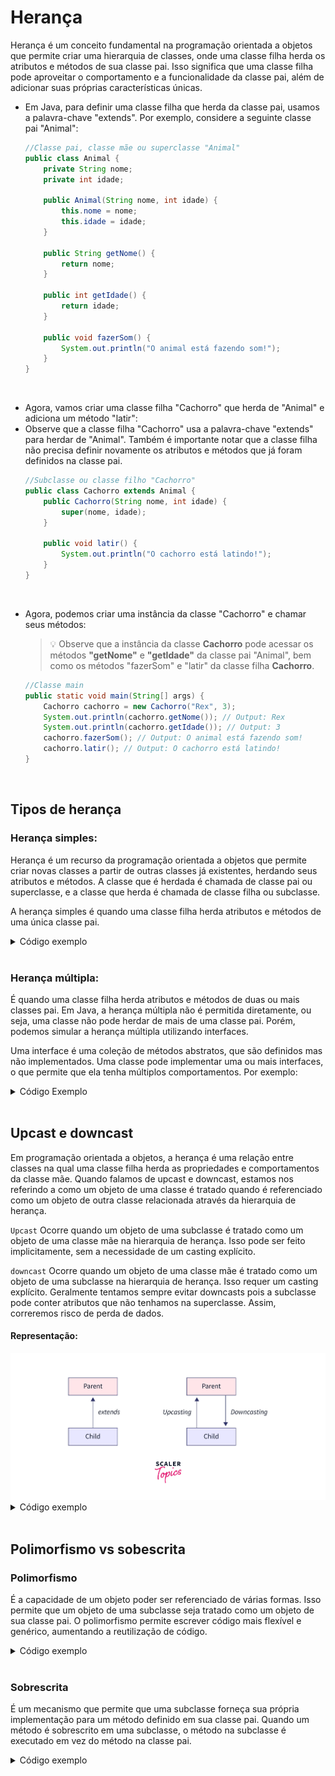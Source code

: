 # Herança 

Herança é um conceito fundamental na programação orientada a objetos que permite criar uma hierarquia de classes, onde uma classe filha herda os atributos e métodos de sua classe pai. Isso significa que uma classe filha pode aproveitar o comportamento e a funcionalidade da classe pai, além de adicionar suas próprias características únicas.

- Em Java, para definir uma classe filha que herda da classe pai, usamos a palavra-chave "extends". Por exemplo, considere a seguinte classe pai "Animal":
    ```java
    //Classe pai, classe mãe ou superclasse "Animal"
    public class Animal {
        private String nome;
        private int idade;

        public Animal(String nome, int idade) {
            this.nome = nome;
            this.idade = idade;
        }

        public String getNome() {
            return nome;
        }

        public int getIdade() {
            return idade;
        }

        public void fazerSom() {
            System.out.println("O animal está fazendo som!");
        }
    }
    ```
<br>

- Agora, vamos criar uma classe filha "Cachorro" que herda de "Animal" e adiciona um método "latir":
- Observe que a classe filha "Cachorro" usa a palavra-chave "extends" para herdar de "Animal". Também é importante notar que a classe filha não precisa definir novamente os atributos e métodos que já foram definidos na classe pai.
    ```java
    //Subclasse ou classe filho "Cachorro"
    public class Cachorro extends Animal {
        public Cachorro(String nome, int idade) {
            super(nome, idade);
        }

        public void latir() {
            System.out.println("O cachorro está latindo!");
        }
    }
    ```
<br>

- Agora, podemos criar uma instância da classe "Cachorro" e chamar seus métodos:

    > 💡 Observe que a instância da classe **Cachorro** pode acessar os métodos **"getNome"** e **"getIdade"** da classe pai "Animal", bem como os métodos "fazerSom" e "latir" da classe filha **Cachorro**.


    ```java
    //Classe main
    public static void main(String[] args) {
        Cachorro cachorro = new Cachorro("Rex", 3);
        System.out.println(cachorro.getNome()); // Output: Rex
        System.out.println(cachorro.getIdade()); // Output: 3
        cachorro.fazerSom(); // Output: O animal está fazendo som!
        cachorro.latir(); // Output: O cachorro está latindo!
    }
    ```
<br>

## Tipos de herança 

### Herança simples:
Herança é um recurso da programação orientada a objetos que permite criar novas classes a partir de outras classes já existentes, herdando seus atributos e métodos. A classe que é herdada é chamada de classe pai ou superclasse, e a classe que herda é chamada de classe filha ou subclasse.

A herança simples é quando uma classe filha herda atributos e métodos de uma única classe pai.

<details>
<summary>Código exemplo</summary>

```java
//Superclasse "Pessoa"
public class Pessoa {
    private String nome;
    private int idade;

    public Pessoa(String nome, int idade) {
        this.nome = nome;
        this.idade = idade;
    }

    public String getNome() {
        return nome;
    }

    public int getIdade() {
        return idade;
    }
}

//Subclasse "Aluno"
public class Aluno extends Pessoa {
    private String matricula;

    public Aluno(String nome, int idade, String matricula) {
        super(nome, idade);
        this.matricula = matricula;
    }

    public String getMatricula() {
        return matricula;
    }
}
```

</details>

<br>

### Herança múltipla:
É quando uma classe filha herda atributos e métodos de duas ou mais classes pai. Em Java, a herança múltipla não é permitida diretamente, ou seja, uma classe não pode herdar de mais de uma classe pai. Porém, podemos simular a herança múltipla utilizando interfaces.

Uma interface é uma coleção de métodos abstratos, que são definidos mas não implementados. Uma classe pode implementar uma ou mais interfaces, o que permite que ela tenha múltiplos comportamentos. Por exemplo:

<details>
<summary>Código Exemplo</summary>

```java
public interface Animal {
    void emitirSom();
}

public interface Voador {
    void voar();
}

public class Pato implements Animal, Voador {
    public void emitirSom() {
        System.out.println("Quack quack");
    }

    public void voar() {
        System.out.println("Voando...");
    }
}
/*Neste exemplo, temos duas interfaces, "Animal" e "Voador", que definem métodos abstratos 
"emitirSom" e "voar", respectivamente. A classe "Pato" implementa as duas interfaces, o que 
significa que ela tem o comportamento de um animal e o comportamento de um animal voador.*/
```

```java
public static void main(String[] args) {
    Pato pato = new Pato();
    pato.emitirSom(); // Output: Quack quack
    pato.voar(); // Output: Voando...
}

/*Podemos criar uma instância de "Pato" e chamar seus métodos: Neste exemplo, 
criamos um objeto "Pato" e chamamos seus métodos "emitirSom" e "voar". */
```

</details>

<br>

## Upcast e downcast
Em programação orientada a objetos, a herança é uma relação entre classes na qual uma classe filha herda as propriedades e comportamentos da classe mãe. Quando falamos de upcast e downcast, estamos nos referindo a como um objeto de uma classe é tratado quando é referenciado como um objeto de outra classe relacionada através da hierarquia de herança.

`Upcast` 
Ocorre quando um objeto de uma subclasse é tratado como um objeto de uma classe mãe na hierarquia de herança. Isso pode ser feito implicitamente, sem a necessidade de um casting explícito. 

`downcast`
Ocorre quando um objeto de uma classe mãe é tratado como um objeto de uma subclasse na hierarquia de herança. Isso requer um casting explícito. Geralmente tentamos sempre evitar downcasts pois a subclasse pode conter atributos que não tenhamos na superclasse. Assim, correremos risco de perda de dados. 

#### Representação:
<img src="./img/01.webp" alt="" width="600">

<br>

<details>
<summary>Código exemplo</summary>

```java
public class main{
    public static void main(String[] args) {
        Animal animal = new Cachorro(); // upcast
        animal.fazerBarulho(); // chama o método da subclasse
        //animal.correr(); // erro de compilação: Animal não tem o método correr()

        Cachorro cachorro = (Cachorro) animal; // downcast
        cachorro.fazerBarulho(); // chama o método da subclasse
        cachorro.correr(); // chama o método da subclasse
    }
}
```
```java
class Animal {
    public void fazerBarulho() {
        System.out.println("Fazendo barulho genérico de animal");
    }
}
```

```java
class Cachorro extends Animal {
    public void fazerBarulho() {
        System.out.println("Au au!");
    }

    public void correr() {
        System.out.println("Cachorro correndo");
    }
}
```
</details>

<br>

## Polimorfismo vs sobescrita

### Polimorfismo
É a capacidade de um objeto poder ser referenciado de várias formas. Isso permite que um objeto de uma subclasse seja tratado como um objeto de sua classe pai. O polimorfismo permite escrever código mais flexível e genérico, aumentando a reutilização de código.

<details>
<summary>Código exemplo</summary>

```java
class Animal {
    public void emitirSom() {
        System.out.println("O animal emite um som.");
    }
}

class Cachorro extends Animal {
    @Override
    public void emitirSom() {
        System.out.println("O cachorro late.");
    }
}

class Gato extends Animal {
    @Override
    public void emitirSom() {
        System.out.println("O gato mia.");
    }
}

public class ExemploPolimorfismo {
    public static void main(String[] args) {
        Animal animal1 = new Cachorro();
        Animal animal2 = new Gato();

        animal1.emitirSom(); // Saída: O cachorro late.
        animal2.emitirSom(); // Saída: O gato mia.
    }
}
```

</details>

<br>

### Sobrescrita
É um mecanismo que permite que uma subclasse forneça sua própria implementação para um método definido em sua classe pai. Quando um método é sobrescrito em uma subclasse, o método na subclasse é executado em vez do método na classe pai.

<details>
<summary>Código exemplo</summary>

```java
class Veiculo {
    public void acelerar() {
        System.out.println("O veículo está acelerando.");
    }
}

class Carro extends Veiculo {
    @Override
    public void acelerar() {
        System.out.println("O carro está acelerando rapidamente.");
    }
}

class Moto extends Veiculo {
    @Override
    public void acelerar() {
        System.out.println("A moto está acelerando velozmente.");
    }
}

public class ExemploSobrescrita {
    public static void main(String[] args) {
        Veiculo veiculo1 = new Carro();
        Veiculo veiculo2 = new Moto();

        veiculo1.acelerar(); // Saída: O carro está acelerando rapidamente.
        veiculo2.acelerar(); // Saída: A moto está acelerando velozmente.
    }
}
```

</details>


